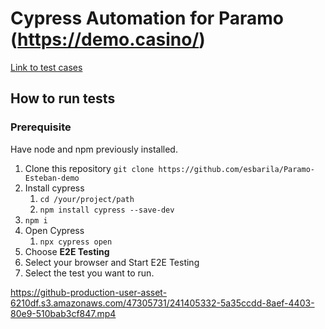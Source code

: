 #  Cypress Automation for Paramo (https://demo.casino/)

[Link to test cases](/features/)

## How to run tests

### Prerequisite
Have node and npm previously installed.

1. Clone this repository
    `git clone https://github.com/esbarila/Paramo-Esteban-demo`
2. Install cypress
    1. `cd /your/project/path`
    2. `npm install cypress --save-dev`
3. `npm i`
4. Open Cypress
    1. `npx cypress open`
5. Choose **E2E Testing**
6. Select your browser and Start E2E Testing
7. Select the test you want to run.

https://github-production-user-asset-6210df.s3.amazonaws.com/47305731/241405332-5a35ccdd-8aef-4403-80e9-510bab3cf847.mp4
